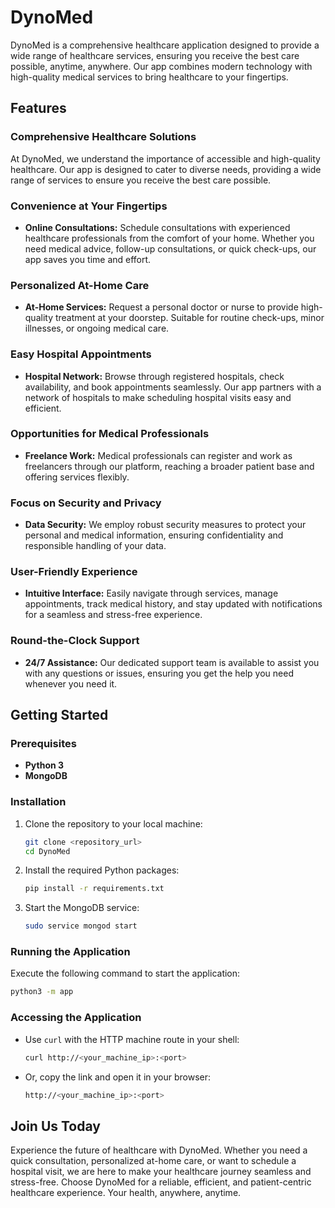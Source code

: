 # DynoMed

DynoMed is a comprehensive healthcare application designed to provide a wide range of healthcare services, ensuring you receive the best care possible, anytime, anywhere. Our app combines modern technology with high-quality medical services to bring healthcare to your fingertips.

## Features

### Comprehensive Healthcare Solutions
At DynoMed, we understand the importance of accessible and high-quality healthcare. Our app is designed to cater to diverse needs, providing a wide range of services to ensure you receive the best care possible.

### Convenience at Your Fingertips
- **Online Consultations:** Schedule consultations with experienced healthcare professionals from the comfort of your home. Whether you need medical advice, follow-up consultations, or quick check-ups, our app saves you time and effort.

### Personalized At-Home Care
- **At-Home Services:** Request a personal doctor or nurse to provide high-quality treatment at your doorstep. Suitable for routine check-ups, minor illnesses, or ongoing medical care.

### Easy Hospital Appointments
- **Hospital Network:** Browse through registered hospitals, check availability, and book appointments seamlessly. Our app partners with a network of hospitals to make scheduling hospital visits easy and efficient.

### Opportunities for Medical Professionals
- **Freelance Work:** Medical professionals can register and work as freelancers through our platform, reaching a broader patient base and offering services flexibly.

### Focus on Security and Privacy
- **Data Security:** We employ robust security measures to protect your personal and medical information, ensuring confidentiality and responsible handling of your data.

### User-Friendly Experience
- **Intuitive Interface:** Easily navigate through services, manage appointments, track medical history, and stay updated with notifications for a seamless and stress-free experience.

### Round-the-Clock Support
- **24/7 Assistance:** Our dedicated support team is available to assist you with any questions or issues, ensuring you get the help you need whenever you need it.

## Getting Started

### Prerequisites
- **Python 3**
- **MongoDB**

### Installation
1. Clone the repository to your local machine:
    ```sh
    git clone <repository_url>
    cd DynoMed
    ```

2. Install the required Python packages:
    ```sh
    pip install -r requirements.txt
    ```

3. Start the MongoDB service:
    ```sh
    sudo service mongod start
    ```

### Running the Application
Execute the following command to start the application:
```sh
python3 -m app
```

### Accessing the Application
- Use `curl` with the HTTP machine route in your shell:
    ```sh
    curl http://<your_machine_ip>:<port>
    ```
- Or, copy the link and open it in your browser:
    ```sh
    http://<your_machine_ip>:<port>
    ```

## Join Us Today
Experience the future of healthcare with DynoMed. Whether you need a quick consultation, personalized at-home care, or want to schedule a hospital visit, we are here to make your healthcare journey seamless and stress-free. Choose DynoMed for a reliable, efficient, and patient-centric healthcare experience. Your health, anywhere, anytime.